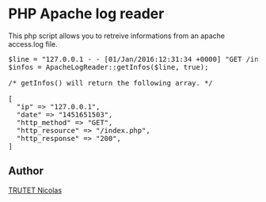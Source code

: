 # PHP Apache log reader

This php script allows you to retreive informations from an apache access.log file. <br/>

<pre>
$line = "127.0.0.1 - - [01/Jan/2016:12:31:34 +0000] "GET /index.php HTTP/1.1" 200 19045"
$infos = ApacheLogReader::getInfos($line, true);

/* getInfos() will return the following array. */

[
  "ip" => "127.0.0.1",
  "date" => "1451651503",
  "http_method" => "GET",
  "http_resource" => "/index.php",
  "http_response" => "200",
]
</pre>

## Author

<a href="http://www.nicolastrutet.com/">TRUTET Nicolas</a>
